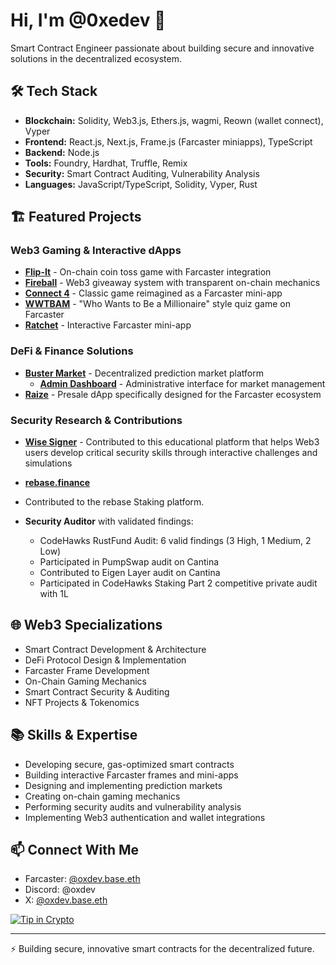 # Hi, I'm @0xedev 👋

Smart Contract Engineer passionate about building secure and innovative solutions in the decentralized ecosystem.

## 🛠 Tech Stack

- **Blockchain:** Solidity, Web3.js, Ethers.js, wagmi, Reown (wallet connect), Vyper
- **Frontend:** React.js, Next.js, Frame.js (Farcaster miniapps), TypeScript
- **Backend:** Node.js
- **Tools:** Foundry, Hardhat, Truffle, Remix
- **Security:** Smart Contract Auditing, Vulnerability Analysis
- **Languages:** JavaScript/TypeScript, Solidity, Vyper, Rust

## 🏗️ Featured Projects

### Web3 Gaming & Interactive dApps
- **[Flip-It](https://flip-it-clanker.vercel.app/)** - On-chain coin toss game with Farcaster integration
- **[Fireball](https://fireball-rho.vercel.app/)** - Web3 giveaway system with transparent on-chain mechanics
- **[Connect 4](https://warpcast.com/miniapps/w8WS5OzNwmUP/connect-4-game)** - Classic game reimagined as a Farcaster mini-app
- **[WWTBAM](https://wwtbam-rho.vercel.app/)** - "Who Wants to Be a Millionaire" style quiz game on Farcaster
- **[Ratchet](https://ratchet-miniapp-lake.vercel.app/)** - Interactive Farcaster mini-app

### DeFi & Finance Solutions
- **[Buster Market](https://buster-mkt.vercel.app/)** - Decentralized prediction market platform
  - **[Admin Dashboard](https://admin-buster.vercel.app/)** - Administrative interface for market management
- **[Raize](https://raize-5.netlify.app/)** - Presale dApp specifically designed for the Farcaster ecosystem

### Security Research & Contributions
- **[Wise Signer](https://github.com/Cyfrin/wise-signer)** - Contributed to this educational platform that helps Web3 users develop critical security skills through interactive challenges and simulations

- **[rebase.finance](https://github.com/0xedev/rebase)**
- Contributed to the rebase Staking platform.
- **Security Auditor** with validated findings:
  - CodeHawks RustFund Audit: 6 valid findings (3 High, 1 Medium, 2 Low)
  - Participated in PumpSwap audit on Cantina
  - Contributed to Eigen Layer audit on Cantina
  - Participated in CodeHawks Staking Part 2 competitive private audit with 1L

## 🌐 Web3 Specializations

- Smart Contract Development & Architecture
- DeFi Protocol Design & Implementation
- Farcaster Frame Development
- On-Chain Gaming Mechanics
- Smart Contract Security & Auditing
- NFT Projects & Tokenomics

## 📚 Skills & Expertise

- Developing secure, gas-optimized smart contracts
- Building interactive Farcaster frames and mini-apps
- Designing and implementing prediction markets
- Creating on-chain gaming mechanics
- Performing security audits and vulnerability analysis
- Implementing Web3 authentication and wallet integrations

## 📫 Connect With Me

- Farcaster: [@oxdev.base.eth](https://warpcast.com/oxdev.base.eth)
- Discord: @oxdev
- X: [@oxdev.base.eth](https://x.com/oxdev.base.eth)


[![Tip in Crypto](https://tip.md/badge.svg)](https://tip.md/0xedev)


---

⚡ Building secure, innovative smart contracts for the decentralized future.

<!---
0xedev/0xedev is a ✨ special ✨ repository because its `README.md` (this file) appears on your GitHub profile.
You can click the Preview link to take a look at your changes.
--->
